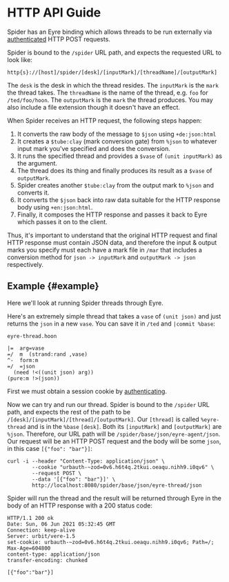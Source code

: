 # HTTP API Guide

Spider has an Eyre binding which allows threads to be run externally via [authenticated](../../kernel/eyre/external-api-ref.md#authentication) HTTP POST requests.

Spider is bound to the `/spider` URL path, and expects the requested URL to look like:

```
http{s}://[host]/spider/[desk]/[inputMark]/[threadName]/[outputMark]
```

The `desk` is the desk in which the thread resides. The `inputMark` is the `mark` the thread takes. The `threadName` is the name of the thread, e.g. `foo` for `/ted/foo/hoon`. The `outputMark` is the `mark` the thread produces. You may also include a file extension though it doesn't have an effect.

When Spider receives an HTTP request, the following steps happen:

1. It converts the raw body of the message to `$json` using `+de:json:html`
2. It creates a `$tube:clay` (mark conversion gate) from `%json` to whatever input mark you've specified and does the conversion.
3. It runs the specified thread and provides a `$vase` of `(unit inputMark)` as the argument.
4. The thread does its thing and finally produces its result as a `$vase` of `outputMark`.
5. Spider creates another `$tube:clay` from the output mark to `%json` and converts it.
6. It converts the `$json` back into raw data suitable for the HTTP response body using `+en:json:html`.
7. Finally, it composes the HTTP response and passes it back to Eyre which passes it on to the client.

Thus, it's important to understand that the original HTTP request and final HTTP response must contain JSON data, and therefore the input & output marks you specify must each have a mark file in `/mar` that includes a conversion method for `json -> inputMark` and `outputMark -> json` respectively.

## Example {#example}

Here we'll look at running Spider threads through Eyre.

Here's an extremely simple thread that takes a `vase` of `(unit json)` and just returns the `json` in a new `vase`. You can save it in `/ted` and `|commit %base`:

`eyre-thread.hoon`

```hoon
|=  arg=vase
=/  m  (strand:rand ,vase)
^-  form:m
=/  =json
  (need !<((unit json) arg))
(pure:m !>(json))
```

First we must obtain a session cookie by [authenticating](../../kernel/eyre/guide.md#authenticating).

Now we can try and run our thread. Spider is bound to the `/spider` URL path, and expects the rest of the path to be `/[desk]/[inputMark]/[thread]/[outputMark]`. Our `[thread]` is called `%eyre-thread` and is in the `%base` `[desk]`. Both its `[inputMark]` and `[outputMark]` are `%json`. Therefore, our URL path will be `/spider/base/json/eyre-agent/json`. Our request will be an HTTP POST request and the body will be some `json`, in this case `[{"foo": "bar"}]`:

```
curl -i --header "Content-Type: application/json" \
        --cookie "urbauth-~zod=0v6.h6t4q.2tkui.oeaqu.nihh9.i0qv6" \
        --request POST \
        --data '[{"foo": "bar"}]' \
        http://localhost:8080/spider/base/json/eyre-thread/json
```

Spider will run the thread and the result will be returned through Eyre in the body of an HTTP response with a 200 status code:

```
HTTP/1.1 200 ok
Date: Sun, 06 Jun 2021 05:32:45 GMT
Connection: keep-alive
Server: urbit/vere-1.5
set-cookie: urbauth-~zod=0v6.h6t4q.2tkui.oeaqu.nihh9.i0qv6; Path=/; Max-Age=604800
content-type: application/json
transfer-encoding: chunked

[{"foo":"bar"}]
```
